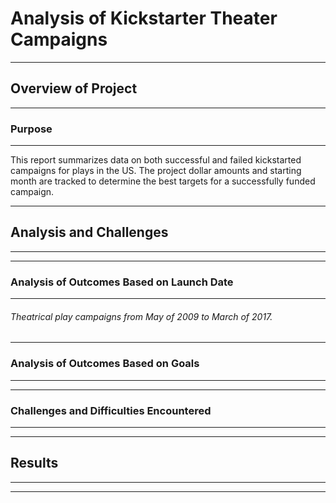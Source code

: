 # Analysis of Kickstarter Theater Campaigns

---
## Overview of Project

---
### Purpose

---
This report summarizes data on both successful and failed kickstarted campaigns for plays in the US. The project dollar amounts and starting month are tracked to determine the best targets for a successfully funded campaign.


---
## Analysis and Challenges
---

---
### Analysis of Outcomes Based on Launch Date
---
###### Theatrical play campaigns from May of 2009 to March of 2017.  
---
### Analysis of Outcomes Based on Goals
---

---
### Challenges and Difficulties Encountered
---

---
## Results
---

---

